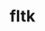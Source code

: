 ---
title: "fltk"
layout: cache
categories: [package, develop]
meta: {"versions": ["1.3.7"], "compilers": ["gcc@=11.1.0"], "oss": ["ubuntu20.04"], "platforms": ["linux"], "targets": ["x86_64_v3"], "stacks": ["e4s", "root"], "num_specs": 13, "num_specs_by_stack": {"e4s": 4, "root": 13}}
spec_details: [{"hash": "ab53up4wbweb3skjyw5pp2d2nqxj55c7", "compiler": "gcc@=11.1.0", "versions": ["1.3.7"], "os": "ubuntu20.04", "platform": "linux", "target": "x86_64_v3", "variants": ["build_system=generic", "+gl", "+shared", "~xft"], "stacks": ["e4s", "root"], "size": "-", "tarball": "https://binaries.spack.io/develop/build_cache/linux-ubuntu20.04-x86_64_v3/gcc-11.1.0/fltk-1.3.7/linux-ubuntu20.04-x86_64_v3-gcc-11.1.0-fltk-1.3.7-ab53up4wbweb3skjyw5pp2d2nqxj55c7.spack"}, {"hash": "ho6enzxmwlk6pelsrxq2htqxdhckmzhy", "compiler": "gcc@=11.1.0", "versions": ["1.3.7"], "os": "ubuntu20.04", "platform": "linux", "target": "x86_64_v3", "variants": ["build_system=generic", "+gl", "+shared", "~xft"], "stacks": ["root"], "size": "-", "tarball": "https://binaries.spack.io/develop/build_cache/linux-ubuntu20.04-x86_64_v3/gcc-11.1.0/fltk-1.3.7/linux-ubuntu20.04-x86_64_v3-gcc-11.1.0-fltk-1.3.7-ho6enzxmwlk6pelsrxq2htqxdhckmzhy.spack"}, {"hash": "czhrogws3ugajgytx5tpfo73crf3rf2o", "compiler": "gcc@=11.1.0", "versions": ["1.3.7"], "os": "ubuntu20.04", "platform": "linux", "target": "x86_64_v3", "variants": ["build_system=generic", "+gl", "+shared", "~xft"], "stacks": ["root"], "size": "-", "tarball": "https://binaries.spack.io/develop/build_cache/linux-ubuntu20.04-x86_64_v3/gcc-11.1.0/fltk-1.3.7/linux-ubuntu20.04-x86_64_v3-gcc-11.1.0-fltk-1.3.7-czhrogws3ugajgytx5tpfo73crf3rf2o.spack"}, {"hash": "wqwwznzsi3j24hfbe6e2uxm6uh52vary", "compiler": "gcc@=11.1.0", "versions": ["1.3.7"], "os": "ubuntu20.04", "platform": "linux", "target": "x86_64_v3", "variants": ["build_system=generic", "+gl", "+shared", "~xft"], "stacks": ["e4s", "root"], "size": "-", "tarball": "https://binaries.spack.io/develop/build_cache/linux-ubuntu20.04-x86_64_v3/gcc-11.1.0/fltk-1.3.7/linux-ubuntu20.04-x86_64_v3-gcc-11.1.0-fltk-1.3.7-wqwwznzsi3j24hfbe6e2uxm6uh52vary.spack"}, {"hash": "nyzm4czeggpukvotrmfbpxxixz7bvozi", "compiler": "gcc@=11.1.0", "versions": ["1.3.7"], "os": "ubuntu20.04", "platform": "linux", "target": "x86_64_v3", "variants": ["build_system=generic", "+gl", "+shared", "~xft"], "stacks": ["root"], "size": "-", "tarball": "https://binaries.spack.io/develop/build_cache/linux-ubuntu20.04-x86_64_v3/gcc-11.1.0/fltk-1.3.7/linux-ubuntu20.04-x86_64_v3-gcc-11.1.0-fltk-1.3.7-nyzm4czeggpukvotrmfbpxxixz7bvozi.spack"}, {"hash": "n2mu3lbibpbhxugpfgv5lb6ltwq2bllc", "compiler": "gcc@=11.1.0", "versions": ["1.3.7"], "os": "ubuntu20.04", "platform": "linux", "target": "x86_64_v3", "variants": ["build_system=generic", "+gl", "+shared", "~xft"], "stacks": ["root"], "size": "-", "tarball": "https://binaries.spack.io/develop/build_cache/linux-ubuntu20.04-x86_64_v3/gcc-11.1.0/fltk-1.3.7/linux-ubuntu20.04-x86_64_v3-gcc-11.1.0-fltk-1.3.7-n2mu3lbibpbhxugpfgv5lb6ltwq2bllc.spack"}, {"hash": "xkvwms77hfjwjv4clblorekaaleo6zy7", "compiler": "gcc@=11.1.0", "versions": ["1.3.7"], "os": "ubuntu20.04", "platform": "linux", "target": "x86_64_v3", "variants": ["build_system=generic", "+gl", "+shared", "~xft"], "stacks": ["root"], "size": "-", "tarball": "https://binaries.spack.io/develop/build_cache/linux-ubuntu20.04-x86_64_v3/gcc-11.1.0/fltk-1.3.7/linux-ubuntu20.04-x86_64_v3-gcc-11.1.0-fltk-1.3.7-xkvwms77hfjwjv4clblorekaaleo6zy7.spack"}, {"hash": "cymrato2quxjidbdfqbd6buyijv4hpqt", "compiler": "gcc@=11.1.0", "versions": ["1.3.7"], "os": "ubuntu20.04", "platform": "linux", "target": "x86_64_v3", "variants": ["build_system=generic", "+gl", "+shared", "~xft"], "stacks": ["root"], "size": "-", "tarball": "https://binaries.spack.io/develop/build_cache/linux-ubuntu20.04-x86_64_v3/gcc-11.1.0/fltk-1.3.7/linux-ubuntu20.04-x86_64_v3-gcc-11.1.0-fltk-1.3.7-cymrato2quxjidbdfqbd6buyijv4hpqt.spack"}, {"hash": "agl7mz4s7fe4vqoyklkaid4yjqk6fbya", "compiler": "gcc@=11.1.0", "versions": ["1.3.7"], "os": "ubuntu20.04", "platform": "linux", "target": "x86_64_v3", "variants": ["build_system=generic", "+gl", "+shared", "~xft"], "stacks": ["e4s", "root"], "size": "-", "tarball": "https://binaries.spack.io/develop/build_cache/linux-ubuntu20.04-x86_64_v3/gcc-11.1.0/fltk-1.3.7/linux-ubuntu20.04-x86_64_v3-gcc-11.1.0-fltk-1.3.7-agl7mz4s7fe4vqoyklkaid4yjqk6fbya.spack"}, {"hash": "5ssbwbpgtesnq7jrr5cfzey53mnhnoqs", "compiler": "gcc@=11.1.0", "versions": ["1.3.7"], "os": "ubuntu20.04", "platform": "linux", "target": "x86_64_v3", "variants": ["build_system=generic", "+gl", "+shared", "~xft"], "stacks": ["root"], "size": "-", "tarball": "https://binaries.spack.io/develop/build_cache/linux-ubuntu20.04-x86_64_v3/gcc-11.1.0/fltk-1.3.7/linux-ubuntu20.04-x86_64_v3-gcc-11.1.0-fltk-1.3.7-5ssbwbpgtesnq7jrr5cfzey53mnhnoqs.spack"}, {"hash": "463zacclgdyzpya3vm5g5okyqfdbwtvc", "compiler": "gcc@=11.1.0", "versions": ["1.3.7"], "os": "ubuntu20.04", "platform": "linux", "target": "x86_64_v3", "variants": ["build_system=generic", "+gl", "+shared", "~xft"], "stacks": ["root"], "size": "-", "tarball": "https://binaries.spack.io/develop/build_cache/linux-ubuntu20.04-x86_64_v3/gcc-11.1.0/fltk-1.3.7/linux-ubuntu20.04-x86_64_v3-gcc-11.1.0-fltk-1.3.7-463zacclgdyzpya3vm5g5okyqfdbwtvc.spack"}, {"hash": "xjnt4aeq2rv5qxopapnj3cjbpdyen4wu", "compiler": "gcc@=11.1.0", "versions": ["1.3.7"], "os": "ubuntu20.04", "platform": "linux", "target": "x86_64_v3", "variants": ["build_system=generic", "+gl", "+shared", "~xft"], "stacks": ["e4s", "root"], "size": "-", "tarball": "https://binaries.spack.io/develop/build_cache/linux-ubuntu20.04-x86_64_v3/gcc-11.1.0/fltk-1.3.7/linux-ubuntu20.04-x86_64_v3-gcc-11.1.0-fltk-1.3.7-xjnt4aeq2rv5qxopapnj3cjbpdyen4wu.spack"}, {"hash": "z7zgnkfgzeiwst36ahnsdtwcscpfu5nh", "compiler": "gcc@=11.1.0", "versions": ["1.3.7"], "os": "ubuntu20.04", "platform": "linux", "target": "x86_64_v3", "variants": ["build_system=generic", "+gl", "+shared", "~xft"], "stacks": ["root"], "size": "-", "tarball": "https://binaries.spack.io/develop/build_cache/linux-ubuntu20.04-x86_64_v3/gcc-11.1.0/fltk-1.3.7/linux-ubuntu20.04-x86_64_v3-gcc-11.1.0-fltk-1.3.7-z7zgnkfgzeiwst36ahnsdtwcscpfu5nh.spack"}]
---